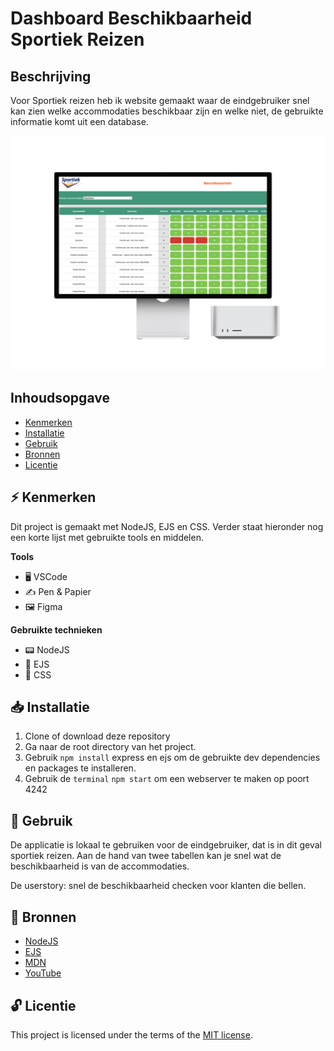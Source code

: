 <!-- > _Fork_ deze leertaak en ga aan de slag. Onderstaande outline ga je gedurende deze taak in jouw eigen GitHub omgeving uitwerken. De instructie vind je in: [docs/INSTRUCTIONS.md](docs/INSTRUCTIONS.md) -->

# Dashboard Beschikbaarheid Sportiek Reizen
<!-- Geef je project een titel en schrijf in één zin wat het is -->

## Beschrijving
<!-- Bij Beschrijving staat kort beschreven wat voor project het is en wat je hebt gemaakt -->
<!-- Voeg een mooie poster visual toe 📸 -->
<!-- Voeg een link toe naar Github Pages 🌐-->

Voor Sportiek reizen heb ik website gemaakt waar de eindgebruiker snel kan zien welke accommodaties beschikbaar zijn en welke niet, de gebruikte informatie komt uit een database.

<img src="./public/assets/mac.png">

## Inhoudsopgave
  * [Kenmerken](#kenmerken)
  * [Installatie](#installatie)
  * [Gebruik](#gebruik)
  * [Bronnen](#bronnen)
  * [Licentie](#licentie)


## ⚡ Kenmerken
<!-- Bij Kenmerken staat welke technieken zijn gebruikt en hoe. Wat is de HTML structuur? Wat zijn de belangrijkste dingen in CSS? Wat is er met JS gedaan en hoe? Misschien heb je iets met NodeJS gedaan, of heb je een framwork of library gebruikt? -->

Dit project is gemaakt met NodeJS, EJS en CSS. Verder staat hieronder nog een korte lijst met gebruikte tools en middelen.

**Tools**

- 🖥️ VSCode
- ✍ Pen & Papier
- 🖼 Figma

**Gebruikte technieken**

- 📟 NodeJS
- 🚀 EJS
- 💅 CSS

## 📥 Installatie
<!-- Bij Instalatie staat hoe een andere developer aan jouw repo kan werken -->
1. Clone of download deze repository
2. Ga naar de root directory van het project.
3. Gebruik ``npm install`` express en ejs om de gebruikte dev dependencies en packages te installeren.
4. Gebruik de ``terminal`` ``npm start`` om een webserver te maken op poort 4242

## 🔨 Gebruik
<!-- Bij Gebruik staat de user story, hoe het werkt en wat je er mee kan. -->

De applicatie is lokaal te gebruiken voor de eindgebruiker, dat is in dit geval sportiek reizen. Aan de hand van twee tabellen kan je snel wat de beschikbaarheid is van de accommodaties. 

De userstory: snel de beschikbaarheid checken voor klanten die bellen.

## 📖 Bronnen

- [NodeJS](https://nodejs.org/en/)
- [EJS](https://ejs.co/)
- [MDN](https://developer.mozilla.org/en-US/)
- [YouTube](https://www.youtube.com/)


## 🔓 Licentie

This project is licensed under the terms of the [MIT license](./LICENSE).

